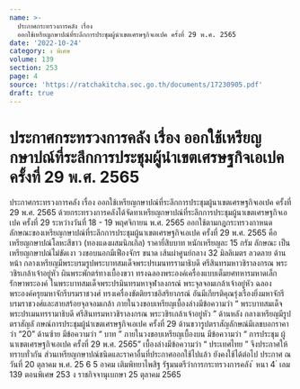 ```yaml
---
name: >-
  ประกาศกระทรวงการคลัง เรื่อง
  ออกใช้เหรียญกษาปณ์ที่ระลึกการประชุมผู้นำเขตเศรษฐกิจเอเปค ครั้งที่ 29 พ.ศ. 2565
date: '2022-10-24'
category: ง พิเศษ
volume: 139
section: 253
page: 4
source: 'https://ratchakitcha.soc.go.th/documents/17230905.pdf'
draft: true
---
```


# ประกาศกระทรวงการคลัง เรื่อง ออกใช้เหรียญกษาปณ์ที่ระลึกการประชุมผู้นำเขตเศรษฐกิจเอเปค ครั้งที่ 29 พ.ศ. 2565

ประกาศกระทรวงการคลัง เรื่อง ออกใช้เหรียญกษาปณ์ที่ระลึกการประชุมผู้นาเขตเศรษฐกิจเอเปค ครั้งที่ 29 พ.ศ. 2565 ด้วยกระทรวงการคลังได้จัดทาเหรียญกษาปณ์ที่ระลึกการประชุมผู้นาเขตเศรษฐกิจเอเปค ครั้งที่ 29 ระหว่างวันที่ 18 - 19 พฤศจิกายน พ.ศ. 2565 ออกใช้ตามกฎกระทรวงกาหนด ลักษณะของเหรียญกษาปณ์ที่ระลึกการประชุมผู้นาเขตเศรษฐกิจเอเปค ครั้งที่ 29 พ.ศ. 2565 คือ เหรียญกษาปณ์โลหะสีขาว (ทองแดงผสมนิกเกิล) ราคายี่สิบบาท หนักเหรียญละ 15 กรัม ลักษณะ เป็นเหรียญกษาปณ์ไม่ขัดเงา วงขอบนอกมีเฟืองจักร ขนาด เส้นผ่าศูนย์กลาง 32 มิลลิเมตร ลวดลาย ด้านหน้า กลางเหรียญมีพระบรมรูปพระบาทสมเด็จพระปรเมนทรรามาธิบดี ศรีสินทรมหาวชิราลงกรณ พระวชิรเกล้าเจ้าอยู่หัว ผินพระพักตร์ทางเบื้องขวา ทรงฉลองพระองค์เครื่องแบบเต็มยศทหารมหาดเล็กรักษาพระองค์ ในพระบาทสมเด็จพระปรมินทรมหาจุฬาลงกรณ์ พระจุลจอมเกล้าเจ้าอยู่หัว ฉลองพระองค์ครุยมหาจักรีบรมราชวงศ์ ทรงเครื่องขัตติยราชอิสริยาภรณ์ อันมีเกียรติคุณรุ่งเรืองยิ่งมหาจักรีบรมราชวงศ์และสายสร้อยจุลจอมเกล้า ภายในวงขอบเหรียญเบื้องล่างมีข้อความว่า “ พระบาทสมเด็จพระปรเมนทรรามาธิบดี ศรีสินทรมหาวชิราลงกรณ พระวชิรเกล้าเจ้าอยู่หัว ” ด้านหลัง กลางเหรียญมีรูปตราสัญลั กษณ์การประชุมผู้นำเขตเศรษฐกิจเอเปค ครั้งที่ 29 ด้านขวารูปตราสัญลักษณ์มีเลขบอกราคาว่า “20” ด้านซ้าย มีข้อความว่า “ บาท ” ภายในวงขอบเหรียญเบื้องบน มีข้อความว่า “ การประชุม ผู้นาเขตเศรษฐกิจเอเปค ครั้งที่ 29 พ.ศ. 2565” เบื้องล่างมีข้อความว่า “ ประเทศไทย ” จึงประกาศให้ทราบทั่วกัน ส่วนเหรียญกษาปณ์ชนิดและราคาอื่นที่ประกาศออกใช้ไปแล้ว ยังคงใช้ได้ต่อไป ประกาศ ณ วันที่ 20 ตุลาคม พ.ศ. 25 6 5 อาคม เติมพิทยาไพสิฐ รัฐมนตรีว่าการกระทรวงการคลัง ้ หนา 4 ่ เลม 139 ตอนพิเศษ 253 ง ราชกิจจานุเบกษา 25 ตุลาคม 2565
